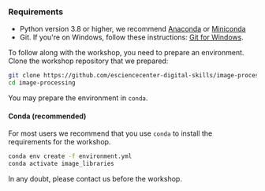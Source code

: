 ### Requirements

- Python version 3.8 or higher, we recommend [Anaconda](https://www.anaconda.com/products/individual) or
  [Miniconda](https://docs.conda.io/en/latest/miniconda.html) 
- Git. If you're on Windows, follow these instructions: [Git for Windows](https://carpentries.github.io/workshop-template/#shell).


To follow along with the workshop, you need to prepare an environment. Clone the workshop repository
that we prepared:

```bash
git clone https://github.com/esciencecenter-digital-skills/image-processing.git
cd image-processing

```

You may prepare the environment in `conda`.

#### Conda (recommended)
For most users we recommend that you use `conda` to install the requirements for the workshop.

```bash
conda env create -f environment.yml
conda activate image_libraries
```

In any doubt, please contact us before the workshop.
